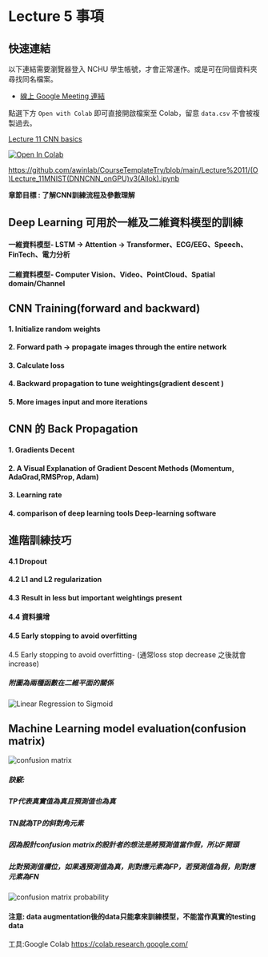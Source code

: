 # Lecture 5 事項
## 快速連結
以下連結需要瀏覽器登入 NCHU 學生帳號，才會正常運作。或是可在同個資料夾尋找同名檔案。
- [線上 Google Meeting 連結](https://lms2020.nchu.edu.tw/media/doc/86493)

點選下方 ```Open with Colab``` 即可直接開啟檔案至 Colab，留意 ```data.csv``` 不會被複製過去。

[Lecture 11 CNN basics]()

[![Open In Colab](https://colab.research.google.com/assets/colab-badge.svg)](https://github.com/awinlab/CourseTemplateTry/blob/main/Lecture%2011/(O)Lecture_11MNIST(DNNCNN_onGPU)v3(Allok).ipynb)

https://github.com/awinlab/CourseTemplateTry/blob/main/Lecture%2011/(O)Lecture_11MNIST(DNNCNN_onGPU)v3(Allok).ipynb

**章節目標 : 了解CNN訓練流程及參數理解**


## Deep Learning 可用於一維及二維資料模型的訓練
#### 一維資料模型- LSTM -> Attention -> Transformer、ECG/EEG、Speech、FinTech、電力分析
#### 二維資料模型- Computer Vision、Video、PointCloud、Spatial domain/Channel
## CNN Training(forward and backward)
#### 1. Initialize random weights
#### 2. Forward path -> propagate images through the entire network
#### 3. Calculate loss
#### 4. Backward propagation to tune weightings(gradient descent )
#### 5. More images input and more iterations
## CNN 的 Back Propagation
#### 1. Gradients Decent
#### 2. A Visual Explanation of Gradient Descent Methods (Momentum, AdaGrad,RMSProp, Adam)
#### 3. Learning rate
#### 4. comparison of deep learning tools Deep-learning software
## 進階訓練技巧
#### 4.1 Dropout
#### 4.2 L1 and L2 regularization
#### 4.3 Result in less but important weightings present
#### 4.4 資料擴增
#### 4.5 Early stopping to avoid overfitting
4.5 Early stopping to avoid overfitting- (通常loss stop decrease 之後就會
increase)
##### 附圖為兩種函數在二維平面的關係
![Linear Regression to Sigmoid](https://user-images.githubusercontent.com/113489075/193989318-c794442e-8e2f-4024-9f3b-edcba1d59c1f.png)
## Machine Learning model evaluation(confusion matrix)
![confusion matrix](https://user-images.githubusercontent.com/113489075/193990784-3975d55c-ad33-4094-a9c4-d48c95f26db9.png)
##### 訣竅: 
##### TP代表真實值為真且預測值也為真
##### TN就為TP的斜對角元素
##### 因為設計confusion matrix的設計者的想法是將預測值當作假，所以F開頭
##### 比對預測值欄位，如果遇預測值為真，則對應元素為FP，若預測值為假，則對應元素為FN

![confusion matrix probability](https://user-images.githubusercontent.com/113489075/194028164-c144ce67-5d5c-4f48-9dbb-cc398f8eaca2.png)


#### 注意: data augmentation後的data只能拿來訓練模型，不能當作真實的testing data



工具:Google Colab
https://colab.research.google.com/
